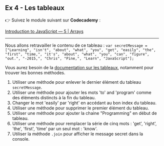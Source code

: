 ## Ex 4 - Les tableaux

👉 Suivez le module suivant sur **Codecademy** :


[Introduction to JavaScript — 5 | Arrays](https://www.codecademy.com/learn/introduction-to-javascript/modules/learn-javascript-arrays)

---

Nous allons retravailler le contenu de ce tableau :
`var secretMessage = ["Learning", "isn't", "about", "what", "you", "get", "easily", "the", "first", "time,", "it's", "about", "what", "you", "can", "figure", "out.", "-2015,", "Chris", "Pine,", "Learn", "JavaScript"];`

Vous aurez besoin de la [documentation sur les tableaux](https://developer.mozilla.org/fr/docs/Web/JavaScript/Reference/Objets_globaux/Array), notamment pour trouver les bonnes méthodes.

1. Utiliser une méthode pour enlever le dernier élément du tableau `secretMessage`.
2. Utiliser une méthode pour ajouter les mots 'to' and 'program' comme des éléments distincts à la fin du tableau.
3. Changer le mot 'easily' par 'right' en accédant au bon index du tableau.
4. Utiliser une méthode pour supprimer le premier élément du tableau.
5. Utiliser une méthode pour ajouter la chaine "Programming" en début de tableau.
6. Utiliser une méthode pour remplacer la série de cinq mots : 'get', 'right', 'the', 'first', 'time' par un seul mot : 'know'.
7. Utiliser la méthode `.join` pour afficher le message secret dans la console.
